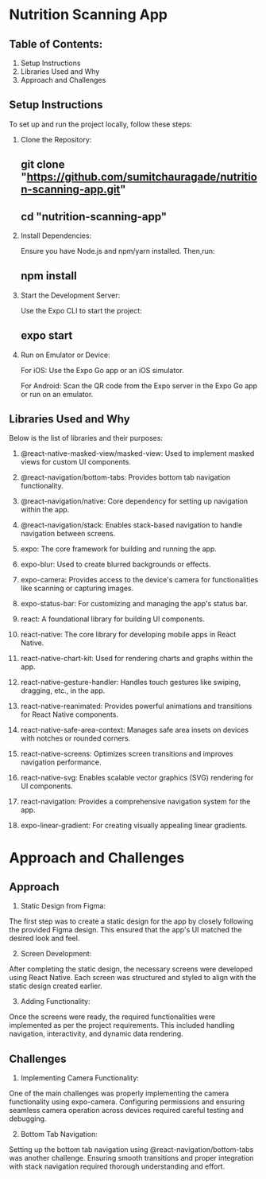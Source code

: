 # Nutrition Scanning App

## Table of Contents:

1. Setup Instructions
2. Libraries Used and Why
3. Approach and Challenges

## Setup Instructions

To set up and run the project locally, follow these steps:

1. Clone the Repository:

   ## git clone "https://github.com/sumitchauragade/nutrition-scanning-app.git"
   
   ## cd "nutrition-scanning-app"

2. Install Dependencies:

   Ensure you have Node.js and npm/yarn installed.
   Then,run:

   ## npm install
   
4. Start the Development Server:
 
   Use the Expo CLI to start the project:

   ## expo start

6. Run on Emulator or Device:

   For iOS: Use the Expo Go app or an iOS simulator.
   
   For Android: Scan the QR code from the Expo server in the Expo Go app or run on an emulator.


## Libraries Used and Why

Below is the list of libraries and their purposes:

1. @react-native-masked-view/masked-view:
Used to implement masked views for custom UI components.

2. @react-navigation/bottom-tabs:
Provides bottom tab navigation functionality.

3. @react-navigation/native:
Core dependency for setting up navigation within the app.

4. @react-navigation/stack:
Enables stack-based navigation to handle navigation between screens.

5. expo:
The core framework for building and running the app.

6. expo-blur:
Used to create blurred backgrounds or effects.

7. expo-camera:
Provides access to the device's camera for functionalities like scanning or capturing images.

8. expo-status-bar:
For customizing and managing the app's status bar.

9. react:
A foundational library for building UI components.

10. react-native:
The core library for developing mobile apps in React Native.

11. react-native-chart-kit:
Used for rendering charts and graphs within the app.

12. react-native-gesture-handler:
Handles touch gestures like swiping, dragging, etc., in the app.

13. react-native-reanimated:
Provides powerful animations and transitions for React Native components.

14. react-native-safe-area-context:
Manages safe area insets on devices with notches or rounded corners.

15. react-native-screens:
Optimizes screen transitions and improves navigation performance.

16. react-native-svg:
Enables scalable vector graphics (SVG) rendering for UI components.

17. react-navigation:
Provides a comprehensive navigation system for the app.

18. expo-linear-gradient:
For creating visually appealing linear gradients.

# Approach and Challenges

## Approach

1. Static Design from Figma:

The first step was to create a static design for the app by closely following the provided Figma design. This ensured that the app's UI matched the desired look and feel.

2. Screen Development:

After completing the static design, the necessary screens were developed using React Native. Each screen was structured and styled to align with the static design created earlier.

3. Adding Functionality:

Once the screens were ready, the required functionalities were implemented as per the project requirements. This included handling navigation, interactivity, and dynamic data rendering.

## Challenges

1. Implementing Camera Functionality:

One of the main challenges was properly implementing the camera functionality using expo-camera. Configuring permissions and ensuring seamless camera operation across devices required careful testing and debugging.

2. Bottom Tab Navigation:

Setting up the bottom tab navigation using @react-navigation/bottom-tabs was another challenge. Ensuring smooth transitions and proper integration with stack navigation required thorough understanding and effort.
   

  


